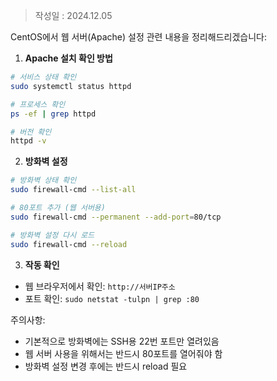 >작성일 : 2024.12.05

CentOS에서 웹 서버(Apache) 설정 관련 내용을 정리해드리겠습니다:

1. **Apache 설치 확인 방법**

```bash
# 서비스 상태 확인
sudo systemctl status httpd

# 프로세스 확인
ps -ef | grep httpd

# 버전 확인
httpd -v
```

2. **방화벽 설정**

```bash
# 방화벽 상태 확인
sudo firewall-cmd --list-all

# 80포트 추가 (웹 서버용)
sudo firewall-cmd --permanent --add-port=80/tcp

# 방화벽 설정 다시 로드
sudo firewall-cmd --reload
```

3. **작동 확인**

- 웹 브라우저에서 확인: `http://서버IP주소`
- 포트 확인: `sudo netstat -tulpn | grep :80`

주의사항:

- 기본적으로 방화벽에는 SSH용 22번 포트만 열려있음
- 웹 서버 사용을 위해서는 반드시 80포트를 열어줘야 함
- 방화벽 설정 변경 후에는 반드시 reload 필요

